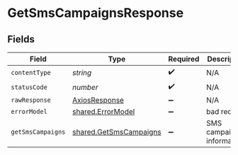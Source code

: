 # GetSmsCampaignsResponse


## Fields

| Field                                                            | Type                                                             | Required                                                         | Description                                                      |
| ---------------------------------------------------------------- | ---------------------------------------------------------------- | ---------------------------------------------------------------- | ---------------------------------------------------------------- |
| `contentType`                                                    | *string*                                                         | :heavy_check_mark:                                               | N/A                                                              |
| `statusCode`                                                     | *number*                                                         | :heavy_check_mark:                                               | N/A                                                              |
| `rawResponse`                                                    | [AxiosResponse](https://axios-http.com/docs/res_schema)          | :heavy_minus_sign:                                               | N/A                                                              |
| `errorModel`                                                     | [shared.ErrorModel](../../models/shared/errormodel.md)           | :heavy_minus_sign:                                               | bad request                                                      |
| `getSmsCampaigns`                                                | [shared.GetSmsCampaigns](../../models/shared/getsmscampaigns.md) | :heavy_minus_sign:                                               | SMS campaigns informations                                       |